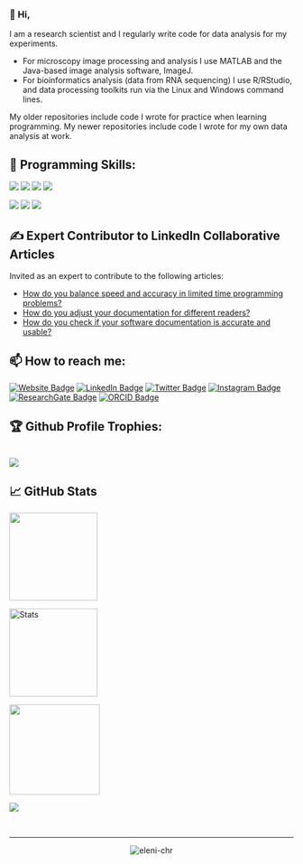 ### 👋 Hi,

I am a research scientist and I regularly write code for data analysis for my experiments.

- For microscopy image processing and analysis I use MATLAB and the Java-based image analysis software, ImageJ.
- For bioinformatics analysis (data from RNA sequencing) I use R/RStudio, and data processing toolkits run via the Linux and Windows command lines.

My older repositories include code I wrote for practice when learning programming. My newer repositories include code I wrote for my own data analysis at work.

## 💼 Programming Skills:

![](https://img.shields.io/badge/Code-MATLAB-informational?style=flat&color=f3b745)
![](https://img.shields.io/badge/Code-R-informational?style=flat&logo=r&logoColor=white&color=f3b745)
![](https://img.shields.io/badge/Code-Python-informational?style=flat&logo=python&logoColor=white&color=f3b745)
![](https://img.shields.io/badge/Code-Java-informational?style=flat&logo=java&logoColor=white&color=f3b745)

![](https://img.shields.io/badge/App-ImageJ-informational?style=flat&logo=imagej&logoColor=white&color=f3b745)
![](https://img.shields.io/badge/App-RStudio-informational?style=flat&logo=rstudio&logoColor=white&color=f3b745)
![](https://img.shields.io/badge/App-OpenSCAD-informational?style=flat&color=f3b745)

## ✍️ Expert Contributor to LinkedIn Collaborative Articles

Invited as an expert to contribute to the following articles:
- [How do you balance speed and accuracy in limited time programming problems?](https://www.linkedin.com/advice/3/how-do-you-balance-speed-accuracy-limited-time-programming?trackingId=AIc2O7vhwH43aYefmyEZkQ%3D%3D&updateUrn=urn%3Ali%3Aactivity%3A7099331315279228928&trk=fv)
- [How do you adjust your documentation for different readers?](https://www.linkedin.com/advice/0/how-do-you-adjust-your-documentation-different-readers?trackingId=2npx%2BHe5SNBj5g%2FVFaIGCQ%3D%3D&updateUrn=urn%3Ali%3Aactivity%3A7099321401269972992&trk=fv)
- [How do you check if your software documentation is accurate and usable?](https://www.linkedin.com/advice/0/how-do-you-check-your-software-documentation-accurate?trackingId=CNrb0Jg0azmS7pDFa0bVBA%3D%3D&updateUrn=urn%3Ali%3Aactivity%3A7099328731164340224&trk=fv)

## 📫 How to reach me:

[![Website Badge](https://img.shields.io/badge/Website-informational?style=flat&color=FF9E0F)](https://elenichr.com)
[![LinkedIn Badge](https://img.shields.io/badge/LinkedIn-informational?style=flat&logo=linkedin&logoColor=white&color=0D76A8)](https://www.linkedin.com/in/elenichristoforidou/)
[![Twitter Badge](https://img.shields.io/badge/Twitter-informational?style=flat&logo=twitter&logoColor=white&color=1DA1F2)](https://twitter.com/DrEleniChristof)
[![Instagram Badge](https://img.shields.io/badge/Instagram-informational?style=flat&logo=instagram&logoColor=white&color=E4405F)](https://www.instagram.com/neuroscientist.at.work)
[![ResearchGate Badge](https://img.shields.io/badge/ResearchGate-informational?style=flat&logo=researchgate&logoColor=white&color=00CCBB)](https://www.researchgate.net/profile/Eleni_Christoforidou2)
[![ORCID Badge](https://img.shields.io/badge/ORCID-informational?style=flat&logo=orcid&logoColor=white&color=A6CE39)](https://orcid.org/0000-0002-9352-4908)

## 🏆 Github Profile Trophies:

<br />
<a href="https://github.com/ryo-ma/github-profile-trophy">
 <img src="https://github-profile-trophy.vercel.app/?username=eleni-chr&column=8&theme=transparent"/>
</a>

## 📈 GitHub Stats

<p align="left">
  <img height="156em" src="https://github-readme-stats.vercel.app/api/top-langs/?username=eleni-chr&hide=html&layout=compact&theme=transparent&langs_count=10"/>
</p>

<p align="left">
  <img height="156em" src="https://github-readme-stats.vercel.app/api?username=eleni-chr&show_icons=true&line_height=27&count_private=true&theme=transparent&count_private=true&include_all_commits=true" alt="Stats"/>
</p>

<p align="left">
 <img height="160em" src="https://github-readme-streak-stats.herokuapp.com/?user=eleni-chr&theme=transparent&hide_border=false"/>
</p>

<p align="left">
  <img src="http://github-profile-summary-cards.vercel.app/api/cards/profile-details?username=eleni-chr&theme=default"/>
</p>

<br/>
<hr/>
  
<p align="center"> <img src="https://komarev.com/ghpvc/?username=eleni-chr&label=Visitors&color=0088cc&style=flat-square" alt="eleni-chr" /> </p>
